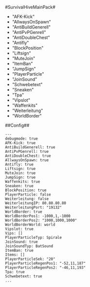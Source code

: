 #SurvivalHiveMainPack#

- "AFK-Kick"
- "AllwaysOnSpawn"
- "AntiBuildGenerell"
- "AntiPvPGenrell"
- "AntiDoubleChest"
- "Antifly"
- "BlockPosition"
- "Liftsign"
- "MuteJoin"
- "ItemBan"
- "JumpSign"
- "PlayerParticle"
- "JoinSound"
- "Schwebetext"
- "Sneaken"
- "Tpa"
- "Vipslot"
- "Waffenkits"
- "Weiterleitung"
- "WorldBorder"

##Config##
```
---
debugmode: true
AFK-Kick: true
AntiBuildGenerell: true
AntiPvPGenrell: true
AntiDoubleChest: true
AllwaysOnSpawn: true
Antifly: true
Liftsign: true
MuteJoin: true
JumpSign: true
Waffenkits: true
Sneaken: true
BlockPosition: true
PlayerParticle: false
Weiterleitung: false
WeiterleitungIP: 80.80.80.80
WeiterleitungPort: "19132"
WorldBorder: true
WorldBorderPos1: -1000,1,-1000
WorldBorderPos2: "1000,1000,1000"
WorldBorderWorld: world
Vipslot: true
Vips: []
PlayerParticleTyp: Spirale
JoinSound: true
JoinSoundTyp: BatSound
ItemBan: true
Items: []
PlayerParticleSek: "20"
PlayerParticleRegenPos1: "-52,11,187"
PlayerParticleRegenPos2: "-46,11,193"
Tpa: true
Schwebetext: true
...

```
